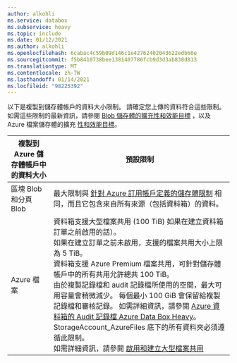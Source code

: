 ```yaml
---
author: alkohli
ms.service: databox
ms.subservice: heavy
ms.topic: include
ms.date: 01/12/2021
ms.author: alkohli
ms.openlocfilehash: 6cabac4c59b09d146c1e42762402043622edb60e
ms.sourcegitcommit: f5b8410738bee1381407786fcb9d3d3ab838d813
ms.translationtype: MT
ms.contentlocale: zh-TW
ms.lasthandoff: 01/14/2021
ms.locfileid: "98225392"
---
```

以下是複製到儲存體帳戶的資料大小限制。 請確定您上傳的資料符合這些限制。 如需這些限制的最新資訊，請參閱 [Blob 儲存體的擴充性和效能目標](../articles/storage/blobs/scalability-targets.md) ，以及 Azure 檔案儲存體的擴充 [性和效能目標](../articles/storage/files/storage-files-scale-targets.md)。

| 複製到 Azure 儲存體帳戶中的資料大小                      | 預設限制          |
|---------------------------------------------------------------------|------------------------|
| 區塊 Blob 和分頁 Blob                                            | 最大限制與 [針對 Azure 訂用帳戶定義的儲存體限制](../articles/azure-resource-manager/management/azure-subscription-service-limits.md#storage-limits) 相同，而且它包含來自所有來源（包括資料箱）的資料。   |
| Azure 檔案                                                          | 資料箱支援大型檔案共用 (100 TiB) 如果在建立資料箱訂單之前啟用的話）。 <br> 如果在建立訂單之前未啟用，支援的檔案共用大小上限為 5 TiB。 <br> 資料箱支援 Azure Premium 檔案共用，可針對儲存體帳戶中的所有共用允許總共 100 TiB。 <br> 由於複製記錄檔和 audit 記錄檔所使用的空間，最大可用容量會稍微減少。 每個最小 100 GiB 會保留給複製記錄檔和審核記錄。 如需詳細資訊，請參閱 [Azure 資料箱的 Audit 記錄檔 Azure Data Box Heavy](../articles/databox/data-box-audit-logs.md)。 <br> StorageAccount_AzureFiles 底下的所有資料夾必須遵循此限制。 <br> 如需詳細資訊，請參閱 [啟用和建立大型檔案共用](../articles/storage/files/storage-files-how-to-create-large-file-share.md)      |
